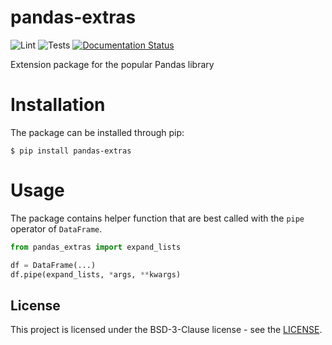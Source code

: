 # pandas-extras
![Lint](https://github.com/nokia/pandas-extras/workflows/Pylint/badge.svg)
![Tests](https://github.com/nokia/pandas-extras/workflows/Coverage/badge.svg)
[![Documentation Status](https://readthedocs.org/projects/pandas-extras/badge/?version=latest)](https://pandas-extras.readthedocs.io/en/latest/?badge=latest)

Extension package for the popular Pandas library

# Installation
The package can be installed through pip:
```console
$ pip install pandas-extras
```

# Usage
The package contains helper function that are best called with the `pipe` operator of `DataFrame`.

```python
from pandas_extras import expand_lists

df = DataFrame(...)
df.pipe(expand_lists, *args, **kwargs)
```


## License

This project is licensed under the BSD-3-Clause license - see the [LICENSE](https://github.com/nokia/pandas-extras/blob/master/LICENSE).
